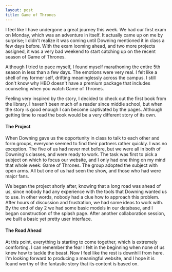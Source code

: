 ```yaml
---
layout: post
title: Game of Thrones
---
```


I feel like I have undergone a great journey this week. We had our first exam on Monday, which was an adventure in itself. It actually came up on me by surprise; I didn't realize it was coming until Downing mentioned it in class a few days before. With the exam looming ahead, and two more projects assigned, it was a very bad weekend to start catching up on the recent season of Game of Thrones.

Although I tried to pace myself, I found myself marathoning the entire 5th season in less than a few days. The emotions were very real. I felt like a shell of my former self, drifting meaninglessly across the campus. I still don't know why HBO doesn't have a premium package that includes counseling when you watch Game of Thrones.

Feeling very inspired by the story, I decided to check out the first book from the library. I haven't been much of a reader since middle school, but when the story is good enough I can become captivated by the pages. Although getting time to read the book would be a very different story of its own.

#### The Project

When Downing gave us the opportunity in class to talk to each other and form groups, everyone seemed to find their partners rather quickly. I was no exception. The five of us had never met before, but we were all in both of Downing's classes, and were ready to work. The task was first to pick a subject on which to focus our website, and I only had one thing on my mind that whole week: Game of Thrones. The group adopted the subject with open arms. All but one of us had seen the show, and those who had were major fans.

We began the project shorly after, knowing that a long road was ahead of us, since nobody had any experience with the tools that Downing wanted us to use. In other words, nobody had a clue how to approach this problem. After hours of discussion and frustration, we had some ideas to work with. By the end of day 2 we had some basic models in our database, and I began construction of the splash page. After another collaboration session, we built a basic yet pretty user interface. 

#### The Road Ahead

At this point, everything is starting to come together, which is extremely comforting. I can remember the fear I felt in the beginning when none of us knew how to tackle the beast. Now I feel like the rest is downhill from here. I'm looking forward to producing a meaningful website, and I hope it is found worthy of the fantastic story that its content is based on.
